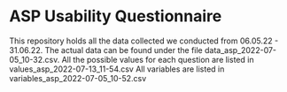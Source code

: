 # ASP Usability Questionnaire 
This repository holds all the data collected we conducted from 06.05.22 - 31.06.22.
The actual data can be found under the file data_asp_2022-07-05_10-32.csv.
All the possible values for each question are listed in values_asp_2022-07-13_11-54.csv
All variables are listed in variables_asp_2022-07-05_10-52.csv
